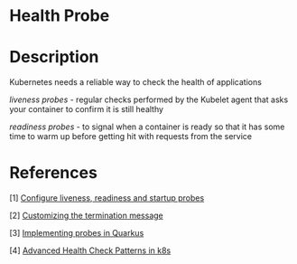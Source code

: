 # Health Probe

# Description

Kubernetes needs a reliable way to check the health of applications

_liveness probes_ - regular checks performed by the Kubelet agent that asks your container to confirm it is still healthy

_readiness probes_ - to signal when a container is ready so that it has some time to warm up before getting hit with requests from the service


# References

[1] [Configure liveness, readiness and startup probes](https://kubernetes.io/docs/tasks/configure-pod-container/configure-liveness-readiness-startup-probes/)

[2] [Customizing the termination message](https://kubernetes.io/docs/tasks/debug/debug-application/determine-reason-pod-failure/#customizing-the-termination-message)

[3] [Implementing probes in Quarkus](https://quarkus.io/guides/smallrye-health)

[4] [Advanced Health Check Patterns in k8s](https://ahmet.im/blog/advanced-kubernetes-health-checks/)